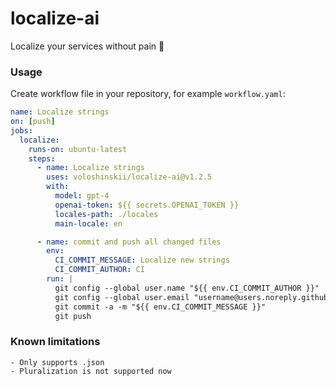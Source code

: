 # localize-ai
Localize your services without pain 🕺

### Usage

Create workflow file in your repository, for example `workflow.yaml`:

```yaml
name: Localize strings
on: [push]
jobs:
  localize:
    runs-on: ubuntu-latest
    steps:
      - name: Localize strings
        uses: voloshinskii/localize-ai@v1.2.5
        with: 
          model: gpt-4
          openai-token: ${{ secrets.OPENAI_TOKEN }}
          locales-path: ./locales
          main-locale: en

      - name: commit and push all changed files
        env:
          CI_COMMIT_MESSAGE: Localize new strings
          CI_COMMIT_AUTHOR: CI
        run: |
          git config --global user.name "${{ env.CI_COMMIT_AUTHOR }}"
          git config --global user.email "username@users.noreply.github.com"
          git commit -a -m "${{ env.CI_COMMIT_MESSAGE }}"
          git push
```

### Known limitations
    - Only supports .json
    - Pluralization is not supported now
